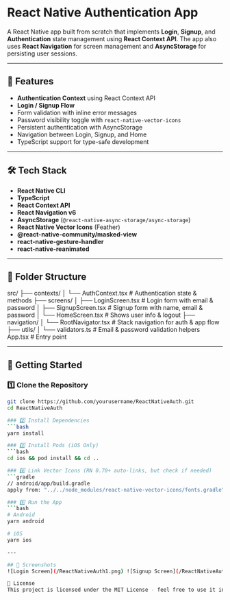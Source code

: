 # React Native Authentication App 

A React Native app built from scratch that implements **Login**, **Signup**, and **Authentication** state management using **React Context API**. The app also uses **React Navigation** for screen management and **AsyncStorage** for persisting user sessions.

---

## 📱 Features

- **Authentication Context** using React Context API
- **Login / Signup Flow**
- Form validation with inline error messages
- Password visibility toggle with `react-native-vector-icons`
- Persistent authentication with AsyncStorage
- Navigation between Login, Signup, and Home
- TypeScript support for type-safe development

---

## 🛠 Tech Stack

- **React Native CLI** 
- **TypeScript**
- **React Context API**
- **React Navigation v6**
- **AsyncStorage** (`@react-native-async-storage/async-storage`)
- **React Native Vector Icons** (Feather)
- **@react-native-community/masked-view**
- **react-native-gesture-handler**  
- **react-native-reanimated**

---

## 📂 Folder Structure
src/
 ├── contexts/
 │    └── AuthContext.tsx     # Authentication state & methods
 ├── screens/
 │    ├── LoginScreen.tsx     # Login form with email & password
 │    ├── SignupScreen.tsx    # Signup form with name, email & password
 │    └── HomeScreen.tsx      # Shows user info & logout
 ├── navigation/
 │    └── RootNavigator.tsx   # Stack navigation for auth & app flow
 ├── utils/
 │    └── validators.ts       # Email & password validation helpers
 App.tsx                      # Entry point

---

## 🚀 Getting Started

### 1️⃣ Clone the Repository
```bash
git clone https://github.com/yourusername/ReactNativeAuth.git
cd ReactNativeAuth

### 2️⃣ Install Dependencies
```bash
yarn install

### 3️⃣ Install Pods (iOS Only)
```bash
cd ios && pod install && cd ..

### 4️⃣ Link Vector Icons (RN 0.70+ auto-links, but check if needed)
```gradle
// android/app/build.gradle
apply from: "../../node_modules/react-native-vector-icons/fonts.gradle"

### 5️⃣ Run the App
```bash
# Android
yarn android

# iOS
yarn ios

---

## 📸 Screenshots
![Login Screen](/ReactNativeAuth1.png) ![Signup Screen](/ReactNativeAuth2.png) ![Home Screen](/ReactNativeAuth3.png)

📌 License
This project is licensed under the MIT License - feel free to use it in your own projects.